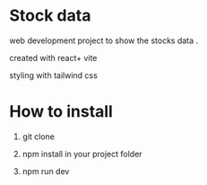 # Stock data

web development project to show the stocks data .

created with react+ vite 

styling with tailwind css

# How to install

1. git clone <repo>

2. npm install in your project folder

3. npm run dev

   
